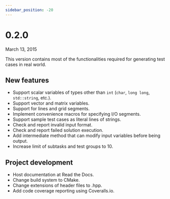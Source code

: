 ```yaml
---
sidebar_position: -20
---
```


# 0.2.0

March 13, 2015

This version contains most of the functionalities required for generating test cases in real world.

## New features

- Support scalar variables of types other than `int` (`char`, `long long`, `std::string`, etc.).
- Support vector and matrix variables.
- Support for lines and grid segments.
- Implement convenience macros for specifying I/O segments.
- Support sample test cases as literal lines of strings.
- Check and report invalid input format.
- Check and report failed solution execution.
- Add intermediate method that can modify input variables before being output.
- Increase limit of subtasks and test groups to 10.

## Project development

- Host documentation at Read the Docs.
- Change build system to CMake.
- Change extensions of header files to .hpp.
- Add code coverage reporting using Coveralls.io.
